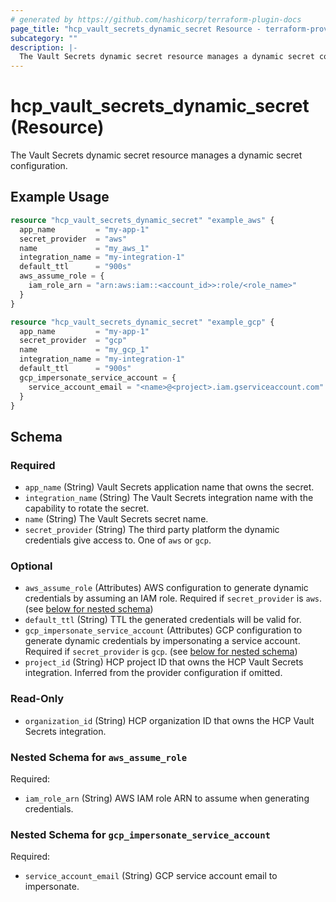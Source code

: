 ```yaml
---
# generated by https://github.com/hashicorp/terraform-plugin-docs
page_title: "hcp_vault_secrets_dynamic_secret Resource - terraform-provider-hcp"
subcategory: ""
description: |-
  The Vault Secrets dynamic secret resource manages a dynamic secret configuration.
---
```


# hcp_vault_secrets_dynamic_secret (Resource)

The Vault Secrets dynamic secret resource manages a dynamic secret configuration.

## Example Usage

```terraform
resource "hcp_vault_secrets_dynamic_secret" "example_aws" {
  app_name         = "my-app-1"
  secret_provider  = "aws"
  name             = "my_aws_1"
  integration_name = "my-integration-1"
  default_ttl      = "900s"
  aws_assume_role = {
    iam_role_arn = "arn:aws:iam::<account_id>>:role/<role_name>"
  }
}

resource "hcp_vault_secrets_dynamic_secret" "example_gcp" {
  app_name         = "my-app-1"
  secret_provider  = "gcp"
  name             = "my_gcp_1"
  integration_name = "my-integration-1"
  default_ttl      = "900s"
  gcp_impersonate_service_account = {
    service_account_email = "<name>@<project>.iam.gserviceaccount.com"
  }
}
```

<!-- schema generated by tfplugindocs -->
## Schema

### Required

- `app_name` (String) Vault Secrets application name that owns the secret.
- `integration_name` (String) The Vault Secrets integration name with the capability to rotate the secret.
- `name` (String) The Vault Secrets secret name.
- `secret_provider` (String) The third party platform the dynamic credentials give access to. One of `aws` or `gcp`.

### Optional

- `aws_assume_role` (Attributes) AWS configuration to generate dynamic credentials by assuming an IAM role. Required if `secret_provider` is `aws`. (see [below for nested schema](#nestedatt--aws_assume_role))
- `default_ttl` (String) TTL the generated credentials will be valid for.
- `gcp_impersonate_service_account` (Attributes) GCP configuration to generate dynamic credentials by impersonating a service account. Required if `secret_provider` is `gcp`. (see [below for nested schema](#nestedatt--gcp_impersonate_service_account))
- `project_id` (String) HCP project ID that owns the HCP Vault Secrets integration. Inferred from the provider configuration if omitted.

### Read-Only

- `organization_id` (String) HCP organization ID that owns the HCP Vault Secrets integration.

<a id="nestedatt--aws_assume_role"></a>
### Nested Schema for `aws_assume_role`

Required:

- `iam_role_arn` (String) AWS IAM role ARN to assume when generating credentials.


<a id="nestedatt--gcp_impersonate_service_account"></a>
### Nested Schema for `gcp_impersonate_service_account`

Required:

- `service_account_email` (String) GCP service account email to impersonate.
